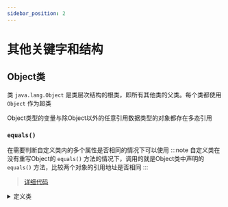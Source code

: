 ```yaml
---
sidebar_position: 2
---
```


# 其他关键字和结构

## Object类

类 `java.lang.Object` 是类层次结构的根类，即所有其他类的父类。每个类都使用 `Object` 作为超类

Object类型的变量与除Object以外的任意引用数据类型的对象都存在多态引用

### `equals()`

在需要判断自定义类内的多个属性是否相同的情况下可以使用
:::note
自定义类在没有重写Object的 `equals()` 方法的情况下，调用的就是Object类中声明的 `equals()` 方法，比较两个对象的引用地址是否相同
:::

> [详细代码](https://github.com/follow1123/java-basics/blob/main/src/main/java/cn/y/java/oop/object/equals/EqualsTest.java)

<details>
    <summary>定义类</summary>
```java
public class User {

    private String name;

    private int age;

    public User(String name, int age) {
        this.name = name;
        this.age = age;
    }

    public String getName() {
        return name;
    }

    public void setName(String name) {
        this.name = name;
    }

    public int getAge() {
        return age;
    }

    public void setAge(int age) {
        this.age = age;
    }

    @Override
    public boolean equals(Object obj) {
        if (this == obj) return true;
        if (obj instanceof User){
            User user = (User) obj;
            return this.age == user.age && this.name.equals(user.name);
        }
        return false;
    }
}
```
</details>

```java
User user1 = new User("zs", 11);
User user2 = new User("zs", 11);

// 重写equals方法前，比较对象地址
System.out.println(user1.equals(user2)); // false

// 重写equals方法前后，比较对象内的属性
System.out.println(user1.equals(user2)); // true
```

### `toString()`

用于自定义输出类里面的信息

:::note
`toString()` 方法默认返回当前对象的类名加地址

`System.out.println()` 方法就是使用 `toString()` 打印
:::

> [详细代码](https://github.com/follow1123/java-basics/blob/main/src/main/java/cn/y/java/oop/object/tostring/ToStringTest.java)

<details>
    <summary>定义类</summary>
```java
public class User {

    String name;

    int age;

    public User(String name, int age) {
        this.name = name;
        this.age = age;
    }

    @Override
    public String toString() {
        return "User{" +
                "name='" + name + '\'' +
                ", age=" + age +
                '}';
    }
}
```
</details>

```java
User zs = new User("zs", 11);
System.out.println(zs);
```

### `clone()`

要有拷贝对象，需要实现 `Cloneable` 接口

<details>
    <summary>定义类</summary>
```java
public class Person implements Cloneable{

    private String name;

    public Person(String name) {
        this.name = name;
    }

    public String getName() {
        return name;
    }

    public void setName(String name) {
        this.name = name;
    }

    @Override
    protected Object clone() throws CloneNotSupportedException {
        return super.clone();
    }
}
```
</details>

```java
Person zs = new Person("zs");
Person zsCopy = (Person) zs.clone();

// 克隆后两个对象并不是同一个
System.out.println(zs == zsCopy);

// 克隆后修改原始对象内的基本数据类型的属性，不会改变克隆对象内的基本数据类型属性
zs.setName("zhangsan");
System.out.println(zs.getName());
System.out.println(zsCopy.getName());
```
### `finalize()`

gc回收该对象时会调用这个方法

:::warning
jdk9被废弃了，不推荐使用
:::

<details>
    <summary>定义类</summary>
```java
public class Person {

    private String name;

    public Person(String name) {
        this.name = name;
    }

    public String getName() {
        return name;
    }

    public void setName(String name) {
        this.name = name;
    }

    @Override
    protected void finalize() throws Throwable {
        System.out.println("释放对象" + this.name);
    }
}
```
</details>

```java
Person zs = new Person("zs");
zs = null; // 将引用指向为null表示这个对象是垃圾了，等待被回收，但时间不确定

System.gc(); // 强制释放空间
```

## static关键字

如果想让一个成员变量被类的所有实例所共享，就用 `static` 修饰即可，称为类变量（或类属性）

### static修饰属性

使用 `static` 修饰的成员变量也叫**静态变量**或**类变量**

|     | 静态变量    | 实例变量    |
|---------------- | --------------- | --------------- |
| **个数**    | 内存空间中只有一份，被多个对象共享    | 类的每一个实例都保存这自己的实例变量    |
| **内存位置**   | jdk6及之前存在方法区，jdk7及之后存在堆空间    | 存在堆空间的对象实体中    |
| **加载时机** | 随着类的加载而加载，由于类只会加载一次，所有静态变量只有一份 | 随着对象的创建而加载，每个对象拥有一份实例变量 |
| **调用者** | 可以被类之间调用，也可以被对象调用 | 只能被对象调用 |
| **消亡时机** | 随着类的卸载而消亡 | 随着对象的消亡而消亡 |

> [详细代码](https://github.com/follow1123/java-basics/blob/main/src/main/java/cn/y/java/oop/keywords/static_keyword/StaticTest.java)

<details>
    <summary>定义类</summary>

```java
public class Chinese {
    String name;

    int age;

    public static String nation = "中国";

    public Chinese(String name, int age) {
        this.name = name;
        this.age = age;
    }

    public void eat(){
        System.out.println("吃饭");
    }

    public static void show_nation(){
        System.out.println("我的国际是：" + nation);

        // eat(); // 无法调用实例方法，编译不通过
    }

    public void show_info(){
        System.out.println("我的名字是：" + name);
        show_nation(); // 可以调用静态方法
    }

}
```
</details>

```java
// 在对象创建之前就可以使用
System.out.println(Chinese.nation);

Chinese zs = new Chinese("zs", 11);
Chinese ls = new Chinese("ls", 12);

// 一个对象修改了实例变量，所有对象都生效
zs.nation = "china";
System.out.println(zs.nation); // china
System.out.println(ls.nation); // china
```

### static修饰方法

`static` 修饰的方法也叫**静态方法**或**类方法**
:::note
静态方法内不用调用对象的实例方法，但实例方法可以调用静态方法

静态方法内不能使用 `this` 或 `super` 关键字，因为静态方法调用时，对象可能没创建
:::

```java
Chinese.show_nation();

Chinese zs = new Chinese("zs", 11);

// 实例方法内调用静态方法
zs.show_info();
```

## 代码块

用来初始化类或对象的成员变量

:::info[静态代码块和非静态代码块]
* 静态代码块随着类的加载而执行，只会执行一次
* 非静态代码块随着对象的创建而执行，执行时机是在构造器的前面
* 多个静态代码块或非静态代码块之间的执行顺序是根据代码块声明的位置而定
* 静态代码块和非静态代码块调用属性和方法的规则与成员方法和静态方法规则相同
:::
:::note
父类的代码块加载时机永远在子类之前
:::

> [详细代码](https://github.com/follow1123/java-basics/blob/main/src/main/java/cn/y/java/oop/block/BlockTest.java)

<details>
    <summary>定义类</summary>
```java title="父类"
public class Person {
    String name;

    static String info = "123";

    public Person(String name) {
        System.out.println("构造器执行");
        this.name = name;
    }

    public void eat(){
        System.out.println("吃饭");
    }

    {
        System.out.println("代码块执行2");
    }
    {
        System.out.println("代码块执行1");
    }

    static {
        System.out.println("静态代码块执行1");
    }
    static {
        System.out.println("静态代码块执行2");
    }
}
```

```java title="子类"
public class Man extends Person{

    {
        System.out.println("2 代码块执行");
    }

    static {
        System.out.println("2 静态代码块执行");
    }

    static int a;
    public Man(String name) {
        super(name);
    }
}
```
</details>

```java
@Test
public void testBlock() {
    System.out.println(Person.info);

    Person zs = new Person("zs");
}

@Test
public void testBlockWithExtends() {
    // 加载子类，会先执行父类的静态代码块再执行子类的静态代码块
    System.out.println(Man.a);

    System.out.println("---");

    // 创建子类会先执行父类的代码块，再执行父类构造方法，最后执行子类代码块
    Man zs = new Man("zs");

}
```

## final关键字

`final` 可以用来修饰：**类**、**方法**、**变量**
* 修饰**类**表示类不能被继承
* 修饰**方法**表示方法不能被重写
* 修饰变量
    * 可以修饰**成员变量**，**局部变量**，**形参**
    * 修饰这些变量之后都表示变量不能被修改了，也称为**常量**
    *  `final` 配合 `static` 修饰**成员变量**后称为**全局常量**

## abstract关键字（抽象类或抽象方法）

在声明的一些几何图形类中：圆、矩形，三角形等，这些类之间都有共同特征，求面积、周长等，这些共同的特征可以抽取到一个公共的父类中，但这些方法在父类中**无法给出具体的实现**，而是交给子类各自自己实现。那么父类在声明这些方法时，**就只有方法签名，没有方法体**，

没有方法体的方法称为**抽象方法**，Java语法规定，包含抽象方法的类必须时**抽象类**
* **抽象类** - 被 `abstract` 修饰的类
* **抽象方法** - 被 `abstract` 修饰没有方法体的方法

```java
public abstract class AbstractClass {
    abstract void abstractMethod();
}
```

:::info[抽象类]
抽象类不能实例化

抽象类可以没有抽象方法，但抽象方法声明所在的类必须是抽象类
:::
:::info[抽象方法]
抽象方法只有方法声明，没有方法体

子类继承抽象类后必须重写父类的所有抽象方法，否则子类也必须要使用`abstract`修饰（编译器会检查）
:::
:::note
`abstract` 不能修饰属性、构造器、代码块等

`abstract` 不能与私有方法、静态方法、final方法、final类共用
* 私有方法不能被子类访问到所以不能共用
* 避免静态类调用静态方法，静态方法未实现
* final方法不能被重写
* final类不能被继承
:::

> [详细代码](https://github.com/follow1123/java-basics/blob/main/src/main/java/cn/y/java/oop/abstract_class/AbstractTest.java)

<details>
    <summary>定义几何图形抽象类</summary>
```java title="几何图形类"
public abstract class Geometry {
    /**
     * 获取几何图形的面积
     */
    abstract double getArea();
}
```

```java title="圆形"
public class Circle extends Geometry{
    int radius;
    @Override
    double getArea() {
        return Math.PI * (radius * radius);
    }
}
```

```java title="正方形"
public class Square extends Geometry{
    int side;
    @Override
    double getArea() {
       return side * side;
    }
}
```
</details>

```java
Circle circle = new Circle();
circle.radius = 5;
System.out.println(circle.getArea());

Square square = new Square();
square.side = 5;
System.out.println(square.getArea());
```

## interface（接口）

接口就是规范，定义的是一组规则，**继承**是一个**是不是**的 `is-a` 关系，而接口实现则是**能不能**的 `has-a` 关系

```java title="格式"
public interface Interface{
    void abstractMethod();
}
```

:::info[接口结构说明]
声明属性：必须使用 `public static final` 修饰

声明方法：
* jdk8前只能声明抽象方法
* jdk8后可以声明**静态方法**和**默认方法**
* jdk9可以声明**私有方法**

接口内不能有**构造器**、**代码块**
:::
:::info[接口与类的关系]
B类**继承**A类，那么B为A类的**子类**

B类**实现**A类，那么B为A类的**实现类**
:::
:::note
类可以实现多个接口

类必实现接口后必须将接口内的所有抽象方法都重写

接口与接口之间的关系：继承关系，接口之间可以多继承
:::

> [详细代码](https://github.com/follow1123/java-basics/blob/main/src/main/java/cn/y/java/oop/interface_test/InterfaceTest.java)

```java
@Test
public void testInterface() {
    Plane plane = new Plane();
    plane.fly();
    plane.attack();

    Kite kite = new Kite();
    kite.fly();
}

@Test
public void testInterfaceExtends() {

    Gunship gunship = new Gunship();
    // Gunship未实现Flyable接口，也可以调用fly方法，因为Hovering接口继承了Flyable接口
    gunship.fly();
    gunship.hover();
    gunship.attack();
}

private void fly(Flyable flyable){
    flyable.fly();
}

@Test
public void testAnonymousInterface() {
   fly(new Kite());

    Flyable flyable = new Flyable() {
        @Override
        public void fly() {
            System.out.println("飞");
        }
    };

    fly(flyable);
}
```

### 接口新特性

:::info[JDK8]
**静态方法**：实现类无法调用接口的静态方法

**默认方法**：
* 如果一个**类**实现的两个**接口**都有**同名同参**的**默认方法**，那么这个实现类必须重写这个方法
    * 重写后想要调用其中一个接口的同名方法的话使用 `接口名.super.方法` 调用
* 如果一个类**继承了一个父类**并**实现了一个接口**，这个**父类**和**接口**内都有同名同参的方法，则默认调用父类的同名同参方法，**类优先原则**
:::
:::info[JDK9]
**私有方法**：供接口内的默认方法使用，抽出接口内默认方法内的公共逻辑
:::

> [详细代码](https://github.com/follow1123/java-basics/blob/main/src/main/java/cn/y/java/oop/interface_test/new_methods/InterfaceTest.java)

**静态方法**和**默认方法**

```java
/**
 * 测试接口
 *      静态方法默认方法（jdk8添加）
 *      私有方法（jkd9添加）
 */
public class InterfaceTest {

    /**
     * 测试静态方法
     */
    @Test
    public void testStaticMethod() {
        A.a1();
        // B.a1(); // 实现类无法调用接口的静态方法，编译不通过
    }

    /**
     * 测试默认方法
     */
    @Test
    public void testDefaultMethod() {

        B b = new B();
        b.a2(); // 调用A接口内的默认方法


        /*
             B类实现了两个接口A、C
             这两个接口都实现了同名同参的默认方法common1
             实现类必须重写这个方法，否则会报错
         */
        b.common1();

        /*
             子类或实现类继承了父类并实现类了接口，父类和接口内都声明了同名同参的方法
             子类没重写这个方法的情况下默认调用的是父类的方法，类有优先则
         */
        b.common2();
    }
}
```

调用多个接口内的同名同参方法

```java
public class B extends D implements A, C{

    public void b1(){
        System.out.println("b3");
    }

    @Override
    public void common1() {
        System.out.println("common1 in b");
    }


    public void b2(){
        common1(); // 调用自己的方法

        super.common2(); // 调用父类的同名同参方法

        common1(); // 调用自己类中的同名同参方法
        A.super.common1(); // 调用接口A的同名同参方法
        C.super.common1(); // 调用接口C的同名同参方法
    }

}
```

## 内部类（InnerClass）

将A类定义在B类里面，里面的A类就称为**内部类（InnerClass）**，类B则称为**外部类（OutClass）**

当事物A的内部，还有一个部分需要一个完整的结构B进行描述，而这个内部的完整的结构B又只为外部事物A提供服务，不在其他地方单独使用，那么整个内部的完整结构B最好使用内部类
* `Thread` 内的 `State` 表示线程的生命周期
* `HashMap` 内的 `Node` 表示每个键值对的节点

:::note[内部类分类（和变量分类类似）]
成员内部类：静态成员内部类，非静态成员内部类

局部内部类（声明在方法、构造器、代码块内部）：匿名局部内部类，非匿名局部内部类
:::

> [详细代码](https://github.com/follow1123/java-basics/blob/main/src/main/java/cn/y/java/oop/innerclass/InnerClassTest.java)

<details>
    <summary>定义类</summary>
```java
public class Person {

    String name = "person";
    int age;

    static class Dog{

    }

    class Bird{

        String name = "bird";
        
        public void show(String name){
            System.out.println("age = " + age); // 调用外部内的属性
            System.out.println("name = " + name); // 调用形参
            System.out.println("this.name = " + this.name); // 调用内部类的成员变量
            System.out.println("Person.this.name = " + Person.this.name); // 调用外部类的成员变量

        }

    }

    public void method(){
        class InnerClass1{

        }
    }

    public Person(){
        class InnerClass1{

        }
    }

    {
        class InnerClass1{

        }
    }
}
```
</details>

```java
@Test
public void testInnerClass() {

    // 创建静态成员内部类
    Person.Dog dog = new Person.Dog();

    // 创建非静态成员内部类
    Person.Bird bird = new Person().new Bird();
    // 或
    Person person = new Person();
    Person.Bird bird1 = person.new Bird();
}

/**
 * 测试内部内调用外部类属性
 */
@Test
public void testInnerClassFields() {
    Person.Bird bird = new Person().new Bird();
    bird.show("new bird");
}

@Test
public void testLocalInnerClass() {
    class Task implements Runnable{
        @Override
        public void run() {
            System.out.println("run");
        }
    }

    Task task = new Task();
    task.run();
}
```

## 枚举类

枚举类本质上也是一种对象，只不过这个类的对象是有限的、固定的几个，不能随意创建，比如：**星期（7个）**，**月份（12个）**

在jdk5之后使用 `enum` 关键字定义枚举类

:::info
如果枚举类的实现只有一个，则可以看作单例的实现方式
使用 `enum` 关键字定义的枚举类默认父类是 `java.lang.Enum`
* Enum父类中的常用方法：`toString()`, `static values()`, `static valueOf()`, `name()`, `ordinal()`
* 枚举类可以继承接口，继承接口后所以实例共用定义时重写的方法，如果需要每个实例单独重写方法的逻辑，则可以在定义枚举实例时重写
:::


> [详细代码](https://github.com/follow1123/java-basics/blob/main/src/main/java/cn/y/java/oop/enum_class/EnumTest.java)

<details>
    <summary>JDK5前定义枚举类的方式</summary>
```java
public class SeasonBefore {

    private final String seasonName;

    private SeasonBefore(String seasonName){
        this.seasonName = seasonName;
    }

    public String getSeasonName() {
        return seasonName;
    }

    public static final SeasonBefore SPRING = new SeasonBefore("春天");
    public static final SeasonBefore SUMMER = new SeasonBefore("夏天");
    public static final SeasonBefore AUTUMN = new SeasonBefore("秋天");
    public static final SeasonBefore WINTER = new SeasonBefore("冬天");

    @Override
    public String toString() {
        return "SeasonBefore{" +
                "seasonName='" + seasonName + '\'' +
                '}';
    }
}
```
</details>

<details>
    <summary>JDK5后定义枚举类的方式</summary>
```java
public enum Season {
    SPRING("春天"),
    SUMMER("夏天"),
    AUTUMN("秋天"),
    WINTER("冬天");


    private final String seasonName;

    private Season(String seasonName){
        this.seasonName = seasonName;
    }

    public String getSeasonName() {
        return seasonName;
    }

    @Override
    public String toString() {
        return "Season{" +
                "seasonName='" + seasonName + '\'' +
                '}';
    }
}
```
</details>

<details>
    <summary>枚举类定义接口操作</summary>
```java
public enum SeasonWithInterface implements Runnable{
    // 枚举实例自己实现对应的逻辑
    SPRING("春天"){
        @Override
        public void run() {
            System.out.println("春天 run");
        }
    },
    SUMMER("夏天"),
    AUTUMN("秋天"){
        @Override
        public void run() {
            System.out.println("秋天 run");
        }
    },
    WINTER("冬天");


    private final String seasonName;

    private SeasonWithInterface(String seasonName){
        this.seasonName = seasonName;
    }

    public String getSeasonName() {
        return seasonName;
    }

    @Override
    public String toString() {
        return "Season{" +
                "seasonName='" + seasonName + '\'' +
                '}';
    }

    @Override
    public void run() {
        System.out.println("季节");
    }
}
```
</details>

```java
@Test
public void testEnumBefore() {
    System.out.println(SeasonBefore.SPRING);
    System.out.println(SeasonBefore.SUMMER);
    System.out.println(SeasonBefore.AUTUMN);
    System.out.println(SeasonBefore.WINTER);
}

@Test
public void testEnum() {
    // 由于* 使用`enum`关键字定义的枚举类默认父类是`java.lang.Enum`，toString方法默认会输出实例对象的命令
    System.out.println(Season.SPRING);
    System.out.println(Season.SUMMER);
    System.out.println(Season.AUTUMN);
    System.out.println(Season.WINTER);

    System.out.println("--");
    // Enum父类中的常用方法
    // name() 返回实例的名称
    System.out.println(Season.WINTER.name());

    // 静态方法values
    Season[] values = Season.values();
    for (int i = 0; i < values.length; i++) {
        System.out.println(values[i]);
    }

    // 静态方法valueOf
    System.out.println(Season.valueOf("SPRING")); // 根据命令获取枚举实例
    // System.out.println(Season.valueOf("SPRING1")); // 命令写错则会报错，IllegalArgumentException

    // ordinal返回当前枚举实例在枚举类中的位置索引
    System.out.println(Season.WINTER.ordinal());
}

@Test
public void testEnumWithInterface() {
    // 继承至Runnable接口实现run方法
    // 未主动重写run方法，使用类重写的run方法
    SeasonWithInterface.SUMMER.run();
    SeasonWithInterface.WINTER.run();

    // 定义时重写自己的run方法
    SeasonWithInterface.SPRING.run();
    SeasonWithInterface.AUTUMN.run();
}
```

## 注解（Annotation）

Annotation可以像修饰符一样使用，可以用于修饰包、类、构造器、方法、成员变量、参数、局部变量的声明

注解是JDK5引入，以 `@注解名` 存在与代码中，可以在**类编译**、**运行时**进行加载

:::note[注解与注释的区别]
**注释**：主要是给程序员看的
**注解**：可以给程序员看，可以被编译器读取，实现一些特定的功能
:::

java基础常见的注解：
* `@Override` - 限定重写父类的方法，该注解只能用于方法
* `@Deprecated` - 表示修饰的元素（类、方法等）以过时，不推荐使用或有更好的选择
* `@SuppressWarnings` - 抑制编译器警告

```java title="注解的定义"
public @interface MyAnnotation {
    String value() default "123";
}
```

### 元注解

对现有注解进行解释说明的注解

* `@Target` - 用于描述注解的使用范围，可以通过枚举类 `ElementType` 的对象来指定
* `@Retention` - 用于描述注解的声明周期，通过枚举类 `RetentionPolicy` 的对象来指定
    * 包含`SOURCE`、`CLASS`、`RUNTIME`，只用 `RUNTIME` 阶段才能被反射读取
* `@Documented` - 表示这个注解应该被 `javadoc` 工具记录
* `@Inherited` - 运行子类继承父类的注解

## 包装类

Java对八种基本数据类型定义了对应的引用类型：**包装类**

| 基本数据类型   | 包装类    |
|--------------- | --------------- |
| byte   | Byte   |
| short   | Short   |
| int   | Integer   |
| long   | Long   |
| float   | Float   |
| double   | Double   |
| boolean   | Boolean   |
| char   | Character   |

:::note
基本数据类型中，**数值类型**的父类都是`Number`
:::
### 基本数据类型与包装类型之间的转换

基本数据类型转包装类，**成员变量定义为包装类后默认值会变为null**

```java
int i = 1;
Integer integer = Integer.valueOf(i);

float f = 1.1F;
Float float_value = Float.valueOf(f);

boolean b = true;
Boolean.valueOf(b);
```

包装类转基本数据类型

```java
Integer i = Integer.valueOf(1);
int int_value = i.intValue();

Double d = Double.valueOf(1.1);
double double_value = d.doubleValue();

Boolean b = Boolean.valueOf(true);
boolean bool = b.booleanValue();
```

自动装箱和拆箱（jdk5）

```java
Integer i = 1;
Double d = 2.2;
Boolean b = false;

int i1 = i;
double d1 = d;
boolean b1 = b;
```

### String与基本和包装类型之间的转换

基本数据类型、包装类转String，**调用String.valueOf()及其重载方法**
 
```java
// 调用String.valueOf()方法
int i = 1;
String s1 = String.valueOf(i);

double d = 2.2;
String s2 = String.valueOf(d);

boolean b = true;
String s3 = String.valueOf(b);

// 或直接拼接空串
String s4 = i + "";
String s5 = d + "";
String s6 = b + "";
```

String转基本数据类型、包装类，**调用各个包装类的parseXXX方法**

```java
String s1 = "132";
int i1 = Integer.parseInt(s1);
String s2 = "132abc";
// int i2 = Integer.parseInt(s2); // 不是数值无法转换，报错NumberFormatException

String s3 = "true";
Boolean b1 = Boolean.valueOf(s3);

String s4 = "TrUe";
Boolean b2 = Boolean.valueOf(s4); // boolean转换时可以无视大小写
```

### 自动装箱相关问题

```java
Integer i1 = 1;
Integer i2 = 1;
System.out.println(i1 == i2); // true

Integer i3 = 128;
Integer i4 = 128;
// 为什么是false？
System.out.println(i3 == i4); // false
```
:::info
自动装箱底层调用的是 `valueOf` 方法，而方法内对应-128~127之间的数直接会在内部缓存中取，而超过这个范围后会直接new一个新对象，所以是false

因为实际开开发时使用的这个范围的数据很多，所以直接存放在缓存内
:::


#### 包装类缓存对象

| 包装类   | 缓存对象    |
|--------------- | --------------- |
| Byte   | -128~127   |
| Short   | -128~127   |
| Integer   | -128~127   |
| Long   | -128~127   |
| Float   | 没有   |
| Double   | 没有  |
| Character| 0~127  |
| Boolean   | true和false  |
